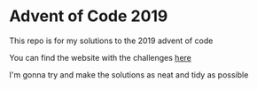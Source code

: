 # Advent of Code 2019

This repo is for my solutions to the 2019 advent of code

You can find the website with the challenges [here](https://adventofcode.com/)

I'm gonna try and make the solutions as neat and tidy as possible
